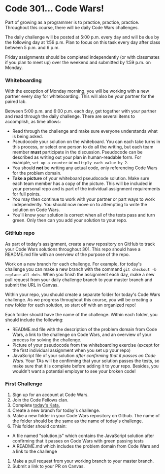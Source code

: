 # Code 301... Code Wars!

Part of growing as a programmer is to practice, practice, practice. Throughout this course, there will be daily Code Wars challenges.

The daily challenge will be posted at 5:00 p.m. every day and will be due by the following day at 1:59 p.m. Plan to focus on this task every day after class between 5 p.m. and 6 p.m.

Friday assignments should be completed independently (or with classmates if you plan to meet up) over the weekend and submitted by 1:59 p.m. on Monday.

### Whiteboarding

With the exception of Monday morning, you will be working with a new partner every day for whiteboarding. This will also be your partner for the paired lab.

Between 5:00 p.m. and 6:00 p.m. each day, get together with your partner and read through the daily challenge. There are several items to accomplish, as time allows:
  - Read through the challenge and make sure everyone understands what is being asked.
  - Pseudocode your solution on the whiteboard. You can each take turns in this process, or select one person to do all the writing, but each team member **must** participate in the discussion. Pseudocode can be described as writing out your plan in human-readable form. For example, `set up a counter` or `multiply each value by 2`.
  - You should **not** be writing any actual code, only referencing Code Wars for the problem domain.
  - **Take a picture** of your whiteboard pseudocode solution. Make sure each team member has a copy of the picture. This will be included in your personal repo and is part of the individual assignment requirements for full points.
  - You may then continue to work with your partner or part ways to work independently. You should now move on to attempting to write the solution on Code Wars.
  - You'll know your solution is correct when all of the tests pass and turn green. Only then can you add your solution to your repo.

### GitHub repo

As part of today's assignment, create a new repository on GitHub to track your Code Wars solutions throughout 301. This repo should have a README.md file with an overview of the purpose of the repo.

Work on a new branch for each challenge. For example, for today's challenge you can make a new branch with the command `git checkout -b replace-all-dots`. When you finish the assignment each day, make a new pull request from your daily challenge branch to your master branch and submit the URL in Canvas.

Within your repo, you should create a separate folder for today's Code Wars challenge. As we progress throughout this course, you will be creating a new folder for each solution, so start off with an organized repo!

Each folder should have the name of the challenge. Within each folder, you should include the following:
  - README.md file with the description of the problem domain from Code Wars, a link to the challenge on Code Wars, and an overview of your process for solving the challenge.
  - Picture of your pseudocode from the whiteboarding exercise (except for the first individual assignment when you set up your repo)
  - JavaScript file of your solution *after confirming that it passes on Code Wars*. Your TAs will be confirming that your solution passes the tests, so make sure that it is complete before adding it to your repo. Besides, you wouldn't want a potential employer to see your broken code!

### First Challenge

1. Sign up for an account at Code Wars.
1. Join the Code Fellows clan.
1. Complete [today's Kata.](https://www.codewars.com/kata/fixme-replace-all-dots)
1. Create a new branch for today's challenge.
1. Make a new folder in your Code Wars repository on Github. The name of the folder should be the same as the name of today's challenge.
1. This folder should contain:
  - A file named "solution.js" which contains the JavaScript solution after confirming that it passes on Code Wars with green passing tests
  - A README.md which includes the problem domain from Code Wars and a link to the challenge
1. Make a pull request from your working branch to your master branch.
1. Submit a link to your PR on Canvas.


